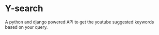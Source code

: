 <h1>Y-search</h1>
A python and django powered API to get the youtube suggested keywords based on your query.
